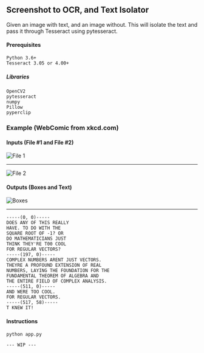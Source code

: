 ## Screenshot to OCR, and Text Isolator

Given an image with text, and an image without. This will isolate the text and pass it through Tesseract using pytesseract.

#### Prerequisites

```
Python 3.6+
Tesseract 3.05 or 4.00+
```
##### Libraries
```
OpenCV2
pytesseract
numpy
Pillow
pyperclip
```

### Example (WebComic from xkcd.com)
#### Inputs (File #1 and File #2)
![File 1](https://imgs.xkcd.com/comics/complex_numbers.png)
***
![File 2](https://i.imgur.com/2AY030T.png)
#### Outputs (Boxes and Text)
![Boxes](https://i.imgur.com/I3Sp94d.png)
***
```
-----(0, 0)-----
DOES ANY OF THIS REALLY
HAVE. TO DO WITH THE
SQUARE ROOT OF -1? OR
DO MATHEMATICIANS JUST
THINK THEY'RE T00 COOL
FOR REGULAR VECTORS?
-----(197, 0)-----
COMPLEX NUMBERS ARENT JUST VECTORS.
THEYRE A PROFOUND EXTENSION OF REAL
NUMBERS, LAYING THE FOUNDATION FOR THE
FUNDAMENTAL THEOREM OF ALGEBRA AND
THE ENTIRE FIELD OF COMPLEX ANALYSIS.
-----(511, 0)-----
AND WERE TOO COOL.
FOR REGULAR VECTORS.
-----(517, 58)-----
T KNEW IT!
```
#### Instructions
```
python app.py

--- WIP ---
```
